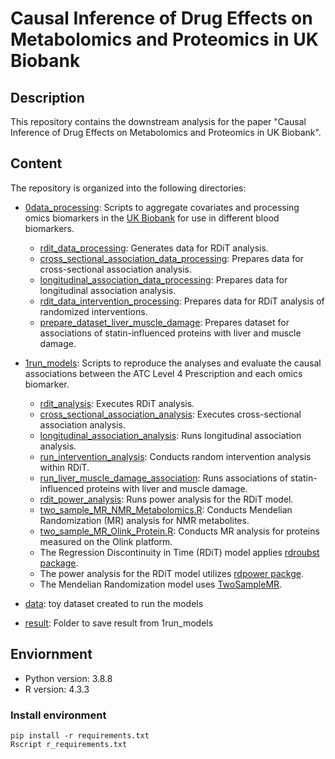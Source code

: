 # Causal Inference of Drug Effects on Metabolomics and Proteomics in UK Biobank

## Description
This repository contains the downstream analysis for the paper  "﻿Causal Inference of Drug Effects on Metabolomics and Proteomics in UK Biobank". 

## Content
The repository is organized into the following directories:
- [0data_processing](0data_processing): Scripts to aggregate covariates and processing omics biomarkers in the [UK Biobank](https://www.ukbiobank.ac.uk/) for use in different blood biomarkers.
  - [rdit_data_processing](0data_processing/1rdit_data_processing.py): Generates data for RDiT analysis.
  - [cross_sectional_association_data_processing](0data_processing/2cross_sectional_association_data_processing.R): Prepares data for cross-sectional association analysis.
  - [longitudinal_association_data_processing](0data_processing/3longitudinal_association_data_processing.R): Prepares data for longitudinal association analysis.
  - [rdit_data_intervention_processing](0data_processing/4rdit_data_intervention_processing.py): Prepares data for RDiT analysis of randomized interventions.
  - [prepare_dataset_liver_muscle_damage](0data_processing/5repare_dataset_liver_muscle_damage.ipynb): Prepares dataset for associations of statin-influenced proteins with liver and muscle damage.


- [1run_models](1run_models): Scripts to reproduce the analyses and evaluate the causal associations between the ATC Level 4 Prescription and each omics biomarker.
  - [rdit_analysis](1run_models/1rdit_analysis.py): Executes RDiT analysis.
  - [cross_sectional_association_analysis](1run_models/2cross_sectional_association_analysis.R): Executes cross-sectional association analysis.
  - [longitudinal_association_analysis](1run_models/3longitudinal_association_analysis.R): Runs longitudinal association analysis.
  - [run_intervention_analysis](1run_models/4run_intervention_analysis.py): Conducts random intervention analysis within RDiT.
  - [run_liver_muscle_damage_association](1run_models/5run_liver_muscle_damage_association.R): Runs associations of statin-influenced proteins with liver and muscle damage.
  - [rdit_power_analysis](1run_models/6rdit_power_analysis.py): Runs power analysis for the RDiT model.
  - [two_sample_MR_NMR_Metabolomics.R](1run_models/7two_sample_MR_NMR_Metabolomics.R): Conducts Mendelian Randomization (MR) analysis for NMR metabolites.
  - [two_sample_MR_Olink_Protein.R](1run_models/8two_sample_MR_Olink_Protein.R): Conducts MR analysis for proteins measured on the Olink platform.
  - The Regression Discontinuity in Time (RDiT) model applies [rdroubst package](https://github.com/rdpackages/rdrobust/tree/master).
  - The power analysis for the RDiT model utilizes [rdpower packge](https://rdpackages.github.io/rdpower/).
  - The Mendelian Randomization model uses [TwoSampleMR](https://mrcieu.github.io/TwoSampleMR/).
  
- [data](data): toy dataset created to run the models

- [result](result): Folder to save result from 1run_models

## Enviornment
- Python version: 3.8.8
- R version: 4.3.3

### Install environment
```
pip install -r requirements.txt
Rscript r_requirements.txt
```
